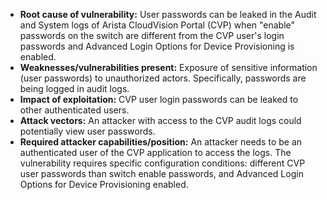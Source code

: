 - **Root cause of vulnerability:** User passwords can be leaked in the Audit and System logs of Arista CloudVision Portal (CVP) when "enable" passwords on the switch are different from the CVP user's login passwords and Advanced Login Options for Device Provisioning is enabled.
- **Weaknesses/vulnerabilities present:** Exposure of sensitive information (user passwords) to unauthorized actors. Specifically, passwords are being logged in audit logs.
- **Impact of exploitation:** CVP user login passwords can be leaked to other authenticated users.
- **Attack vectors:** An attacker with access to the CVP audit logs could potentially view user passwords.
- **Required attacker capabilities/position:** An attacker needs to be an authenticated user of the CVP application to access the logs. The vulnerability requires specific configuration conditions: different CVP user passwords than switch enable passwords, and Advanced Login Options for Device Provisioning enabled.